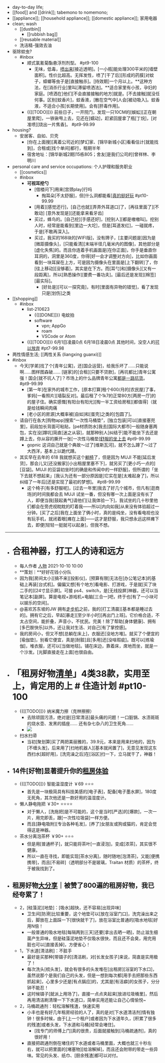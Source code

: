 - day-to-day life; 
- [[food]] and [[drink]]; tabemono to nomemono;
- [[appliance]]; [[household appliance]]; [[domestic appliance]]; 家用电器
- clean; wash
    - [[dustbin]]
        - [[rubbish bag]]
    - [[reusable material]]
    - 洗洁精-强效去油
- 驱除蚊虫?
    - #inbox
        - 顺式氯氰菊酯悬浮剂剂型。 #pt9-100
            - 无味，低毒，[喷出来](https://www.zhihu.com/question/459349340/answer/1885302703)[接近透明]。[一小瓶]能处理300平米的[墙壁面积]。性价比超高。无挥发性，喷了[干了后][形成的药膜]对蚊子，蟑螂等虫子是[直接触杀]。[持效期]一个月以上。**这种方法，在[消杀行业]里叫[滞留喷洒法]。**适合家里有小孩，孕妇的家庭。[喷洒在]他们[不会直接接触的地方]就是。[不去接触]就没任何事。区别[蚊香片]，蚊香液，[散在空气中]人会[被动吸入]。蚊香液，不适合小孩[长期使用]。会有[肝毒作用]。
        - {{[[TODO]]}} 前些日子，一开院门，发现一只10CM的[蜈蚣][正在朝屋里爬]，一铁锹甩上去，见还在[蠕动]，赶紧回屋拿了瓶[丁烷]，[对准喷][烧出一片焦香]。 #pt9-99.99
- housing?
    - 安居客、自如、贝壳
        - [你在上面搜][离着公司近的]梦幻家、[锦华新城小区]看看估计[就能找到]，合租或[找个单间]都行，租期半年
        - 宿舍地址：[锦华新城2期]15栋805；舍友[是我们公司的]曾祥林、李明川
- personal care and service occupations: 个人护理和服务职业
    - [[cosmetics]]
    - #inbox
        - **可视耳挖勺**
            - [借楼问下]用来[宫颈play]行吗
                - 掏耳朵[不太舒服]，但[什么洞都能看][真的挺好玩](https://bbs.saraba1st.com/2b/thread-2005656-1-1.html) #pt10-99.99
            - [用着][感觉还行]，[自己也就][弄弄外耳道口]了，[再往里面了][不敢动]
[意外发现是][还能拿来看牙齿]
            - 买过，蜂鸟的。[自己挖][手感还好]，[挖别人][都是嗷嗷叫]。挖别人时，经常是能看到[里边一大坨]，但是[耳道发红]，一碰就疼，于是[不敢再深入]。
            - 买过，我买的168块的[WIFI版]，没有牌子，[主要问题是]因为是[微距摄像头]，[只能看清][末端半径几毫米内的图像]，其他部分是[虚化失焦]的。而且你连着手机画面是[在你正面]，你手是垂直你耳洞的，洞里是360度，你得[好一会才调整对方向]，比如你画面看到一块耳屎在上方，可是因为摄像头在里面是[上下翻转]了，你[往上移动][没够着]，其实是在下方。而[耳勺]和[摄像头][又有一段距离]，所以[熟悉操作][要费一番功夫]。[最后还是发现][棉签][最实际]。
                - [好处是][可以一探究竟]，有时[里面有异物的错觉]，看了发现只是[划伤]之类
- [[shopping]]
    - #inbox
        - list-210623
            - {{[[DONE]]}} 电蚊拍
            - software
                - vpn; AppGo
                - roam
                - VSCode or Atom
        - {{[[TODO]]}} 6月1日凌晨0点
6月18日凌晨0点
其他时间，没空人的[可以放弃](https://bbs.saraba1st.com/2b/thread-2007243-1-1.html) #pt7-99.98
- 两性情感生活; [[两性关系 (liangxing guanxi)]]
- #inbox
    - 今天[学弟]找了个[青年公寓]，还[国企运营]，给我乐坏了……只能说啊……图样图森破……
[链家]的[合租][只要不贷款]，[再坑都比]青年公寓强！国企[就不坑人了]？市场上的什么品牌青年公寓[都是一路坑货](https://bbs.saraba1st.com/2b/thread-2012683-2-1.html)。 #pt9-99.99
        - [第一年]在家外的城市工作，[原本打算]租个600/月的[农民屋]了事，爹妈[一看照片][墙裂反对]。最后租了个1k7的正常80方[两房一厅]的的屋子住。确实感慨[有阳台有阳光][掏一半工资给房租][都值得]（就是给钱瞬间肉痛
        - [老小区的房源]大概率被[自如]和[蛋壳]之类的[包圆了]。
    - 请自行在各大[购物app]搜索“一次性马桶垫”，[独立包装]可以[直接塞兜里]，前段加长背面可粘贴，[pe材质防水]我去[国际大都市]一般随身塞两包，实在没[蹲坑]简直[迷之从容]，就那种别人[纠结于]能不能坐下去还是蹲上去，你从容的撕开一张[一次性马桶垫][舒服的坐上去](https://bbs.saraba1st.com/2b/thread-1999851-3-1.html) #pt9-99.99
        - gopnic 这词自己就是个典故～过了[维斯瓦河]，就不怎么蹲了～过了大西洋，基本上以跪代蹲。
    - 其实早在去年的 618 我就想买这个[躺椅](https://sspai.com/post/67155)了，但是因为 MUJI 不能[延后发货]，那会儿又[还没搬家][小出租屋里塞不下]，就另买了[更小巧一点的][豆袋]。MUJI 的豆袋初坐时[的确是和传闻中的一样舒服]，但所谓的「坐下去就不想起来」[我认为还有一部分原因是]它实在是[太难起身了]，所以纠结了一年后[还是实现了最初的梦想]。 #pt8-99.99
        - 这个椅子[有多舒服呢]，[过去一年里]我去了好几个城市，但凡有[逛商场]的时间我都会去 MUJI 试坐一番，但没有哪一次上面是没有长了人，即便当我[鼓起勇气]请他们[让我体验一下]，我试坐的几十秒里他们都会在旁虎视眈眈的盯着我——所以[内向如我]从来没有体验超过一分钟。[买了之后]我在上面坐了俩小时，真的是纯坐，没有看电视也没有玩手机，就闭着眼[瘫在上面]——这才是舒服，我只想永远这样瘫下去，即便[轻轻一挺就可以起身]，但我不想。
- ---
- # 合租神器，打工人的诗和远方
    - 每人作者 [人物](https://mp.weixin.qq.com/s/xS4cd8Ceog5VPQE3jfLiiw) 2021-10-10 10:00
    - **策划｜**好好花钱小分队
    - 因为我[房间太小][搞不来][投影仪]，[预算有限]无法在[办公笔记本]的基础上再装[台式机]。偏偏又想[有个地方]看电影、打游戏，于是就[买了块二手的][24寸显示屏]。可接 ps4、switch，是[无线投屏]神器，还可以当笔记本[副屏]。算是电视+游戏机+电脑[三合一]吧，终于也[有了一小块可以娱乐的空间]。
    - @喜欢苏东坡的JW
拥有[走步机](((CgJcrd09J)))之前，我的[打工清晨][基本都是睡过去的]。拥有它之后，早起[暴走][至少半小时][再出门上班]。它价格合适，不太占空间，能折叠，声音小，不扰民。完美！除了帮助[身体健康]、拥有[多巴胺快乐]以外，还让我对生活、对自己[有了掌控感]。
    - 我的房间小，但又不想[总躺在床上]，衣服还[没地方堆]。就买了个便宜的[瑜伽垫]，别看它便宜，真是[耐脏]且[多用]还[没啥瑕疵]。既可以[练瑜伽]，堆衣服，还可以[当做地毯]。铺在床边，靠着床，席地而坐，就是一个沙发。[光脚直接走在上面]也很自由。
- # 「租房好物[清单](https://m.zhuxiaobang.com/article/6876347870354604551)」4类38款，实用至上，肯定用的上 # 住造计划 #pt10-100
    - {{[[TODO]]}} 纳米魔力擦（克林擦擦）
        - 去除顽固污渍，绝对是[日常清洁]最头痛的问题！一口脏锅、水渍斑斑的烧水壶、发黑的插座……
还有杂七杂八的卫生死角……
        - ![](https://firebasestorage.googleapis.com/v0/b/firescript-577a2.appspot.com/o/imgs%2Fapp%2FXELiu-NovaKG%2Fqqe-LEXalg.png?alt=media&token=32f826ab-4cc7-44aa-868f-7d4623a691ac)
    - 扫水扫帚
        - 当初[聚划算]买了两把美丽雅的，39.9元，本来是用来扫地的，因为[不缠头发]，后来用了[扫地机器人][基本就闲置了]，无意见发现这东西扫水[超好用]，[洗完澡之后]在[浴区]扫一下，立马就干了，神器！
- ## 14件[好物]显著提升你的[租房体验](https://zhuanlan.zhihu.com/p/83634952)
    - {{[[TODO]]}} 智能温湿度计 ￥69 ⭐⭐⭐
        - 首先是一块极简具有科技美感的[电子表]，配备[电子墨水屏]，180度无死角，其次他还是一款好用的温湿度计。
    - 懒人静电拖把 ￥30+ ⭐⭐⭐⭐
        - 对于懒人，[洗拖把]是不可能的，这个是当时[严选]的[爆款]，一次一片，用完即丢，跟[一次性垃圾袋]一样方便。
        - 而且[静电吸附][专治各种毛发]，[养了]女朋友或狗或猫的，肯定会觉得这是神器。
    - 茶水分离泡茶杯 ￥90+ ⭐⭐⭐
        - 但是用[普通杯子]，就只能将茶叶[一直浸泡]，变成[浓茶]，其实很不健康。
        - 所以一直在寻找，即能实现[茶水分离]，随时随地[泡清茶]，又能[便携携带]，而且[不易碎]（透明部分不是玻璃，Traitan 材质）的茶杯，终于被我找到了。
- ## 租房好物[大分享](https://new.qq.com/omn/20210518/20210518A08OAX00.html)｜被赞了800遍的租房好物，我已经夸累了！
    - 2，[硅藻泥][地垫]：[吸水]超快，还不容易[出现异味]
        - 卫生间[防滑]比较重要，这个地垫可以[放在浴室门口]，洗完澡出来之后，脚放在上面踩一下[很快就干了]，放在浴室比普通的[吸水地毯]好用N倍！
        - 一般普通的吸水地毯[每隔两到三天]还要[拿出去晒一晒]，防止滋生细菌产生异味，但是硅藻泥地垫不仅吸水很快，而且还不会臭，用完用脏也可以[直接丢掉]，方便省心！
    - 1，下水道[清洁刷]：不脏手
        - 最好是买那种[带镊子的]清洁刷，对[长发女孩子]来说，简直是实用极了！
        - 每次洗头[梳头发]，就会有很多的头发堆在[出租房][浴室的下水口]，虽然说那个是我们自己的头发，但是一想到每次都[用手去把那些东西抓起来]，心里多少还是[有点膈应]的，尤其是[有洁癖]的女孩子，分分钟不能忍！
        - 这时候镊子[就派上用场了]，直接一点点夹起来[放进垃圾桶里]，然后再用清洁刷清理一下下水道口，简单实用还能让自己心情愉悦~
    - 2，马桶疏通剂：轻松溶解残渣，快速实用
        - 小丰也是有好几年租房经验的人了，真的是对[下水道清洁剂]情有独钟！很多时候，由于[上一个租户]或者因为下水道年久，[积累了很多的残渣]或者头发，下水道和马桶[经常会堵住]。
            - [找专门的师傅上门]真的很贵，后面就接触到[马桶疏通剂]，真的很好用！
        - 直接把疏通剂倒在堵住的下水道或者马桶里面，大概也就三十秒左右，就可以把里面的[堵塞物][给溶解掉]，而且还会附带的带走一些异味。常见的头发、纸巾、[厨余残渣]都可以对付。
